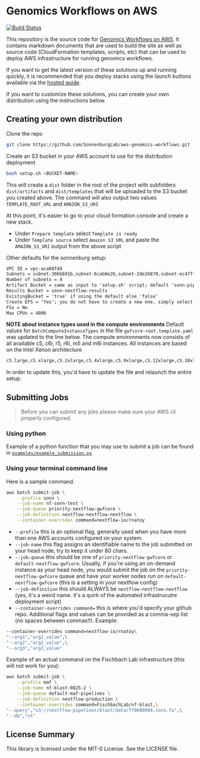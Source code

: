 # Genomics Workflows on AWS

[![Build Status](https://travis-ci.com/aws-samples/aws-genomics-workflows.svg?branch=master)](https://travis-ci.com/aws-samples/aws-genomics-workflows)

This repository is the source code for [Genomics Workflows on AWS](https://docs.opendata.aws/genomics-workflows).  It contains markdown documents that are used to build the site as well as source code (CloudFormation templates, scripts, etc) that can be used to deploy AWS infrastructure for running genomics workflows.

If you want to get the latest version of these solutions up and running quickly, it is recommended that you deploy stacks using the launch buttons available via the [hosted guide](https://docs.opendata.aws/genomics-workflows).

If you want to customize these solutions, you can create your own distribution using the instructions below.

## Creating your own distribution

Clone the repo

```bash
git clone https://github.com/SonnenburgLab/aws-genomics-workflows.git
```

Create an S3 bucket in your AWS account to use for the distribution deployment

```bash
bash setup.sh <BUCKET-NAME>
```

This will create a `dist` folder in the root of the project with subfolders `dist/artifacts` and `dist/templates` that will be uploaded to the S3 bucket you created above. The command will also output two values `TEMPLATE_ROOT_URL` and `AMAZON_S3_URI`

At this point, it's easier to go to your cloud formation console and create a new stack.

- Under `Prepare template` select `Template is ready`
- Under `Template source` select `Amazon S3 URL` and paste the `AMAZON_S3_URI` output from the above script

Other defaults for the sonnenburg setup:

```md
VPC ID = vpc-aca08fd4
Subnets = subnet-306b691b,subnet-6cab0e26,subnet-2de26870,subnet-ec47ff94
Number of subnets = 4
Artifact Bucket = same as input to 'setup.sh' script; default 'sonn-pipelines-assets'
Results Bucket = sonn-nextflow-results
ExistingBucket = 'true' if using the default else 'false'
Create EFS = 'Yes'; you do not have to create a new one, simply select 'No' here and provide the existing EFS ID in the next textbox
FSx = No
Max CPUs = 4096
```

**NOTE about instance types used in the compute environments**
Default values for `BatchComputeInstanceTypes` in the file `gwfcore-root.template.yaml` was updated to the line below. The compute environments now consists of all available c5, c6i, r5, r6i, m5 and m6i instances. All instances are based on the Intel Xenon architecture

```bash
c5.large,c5.xlarge,c5.2xlarge,c5.4xlarge,c5.9xlarge,c5.12xlarge,c5.18xlarge,c5.24xlarge,c6i.large,c6i.xlarge,c6i.2xlarge,c6i.4xlarge,c6i.8xlarge,c6i.12xlarge,c6i.16xlarge,c6i.24xlarge,c6i.32xlarge,m5.large,m5.xlarge,m5.2xlarge,m5.4xlarge,m5.8xlarge,m5.12xlarge,m5.16xlarge,m5.24xlarge,m6i.large,m6i.xlarge,m6i.2xlarge,m6i.4xlarge,m6i.8xlarge,m6i.12xlarge,m6i.16xlarge,m6i.24xlarge,m6i.32xlarge,r5.large,r5.xlarge,r5.2xlarge,r5.4xlarge,r5.8xlarge,r5.12xlarge,r5.16xlarge,r5.24xlarge,r6i.large,r6i.xlarge,r6i.2xlarge,r6i.4xlarge,r6i.8xlarge,r6i.12xlarge,r6i.16xlarge,r6i.24xlarge,r6i.32xlarge
```

In order to update this, you'd have to update the file and relaunch the entire setup.

## Submitting Jobs

> Before you can submit any jobs please make sure your AWS cli properly configured.

### Using python

Example of a python function that you may use to submit a job can be found in [`examples/example_submission.py`](examples/example_submission.py)

### Using your terminal command line

Here is a sample command.

```bash
aws batch submit-job \
    --profile sonn \
    --job-name nf-sonn-test \
    --job-queue priority-nextflow-gwfcore \
    --job-definition nextflow-nextflow-nextflow \
    --container-overrides command=nextflow-io/rnatoy
```

- `--profile` this is an optional flag, generally used when you have more than one AWS accounts configured on your system.
- `--job-name` this flag assigns an identifiable name to the job submitted on your head node, try to keep it under 80 chars.
- `--job-queue` this should be one of `priority-nextflow-gwfcore` or `default-nextflow-gwfcore`. Usually, if you're using an on-demand instance as your head node, you would submit the job on the `priority-nextflow-gwfcore` queue and have your worker nodes run on `default-nextflow-gwfcore` (this is a setting in your nextflow config)
- `--job-definition` this should ALWAYS be `nextflow-nextflow-nextflow` (yes, it's a weird name. it's a quirk of the automated infrastrucutre deployment script)
- `--container-overrides command=` this is where you'd specify your github repo. Additional flags and values can be provided as a comma-sep list (no spaces between commas!!). Example:

```bash
--container-overrides command=nextflow-io/rnatoy\
"--arg1","arg1_value",\
"--arg2","arg2_value",\
"--arg3","arg3_value"
```

Example of an actual command on the Fischbach Lab infrastructure (this will not work for you):

```bash
aws batch submit-job \
    --profile maf \
    --job-name nf-blast-0825-2 \
    --job-queue default-maf-pipelines \
    --job-definition nextflow-production \
    --container-overrides command=FischbachLab/nf-blast,\
"--query","s3://nextflow-pipelines/blast/data/TY0000004.cons.fa",\
"--db","nt"
```

## License Summary

This library is licensed under the MIT-0 License. See the LICENSE file.
